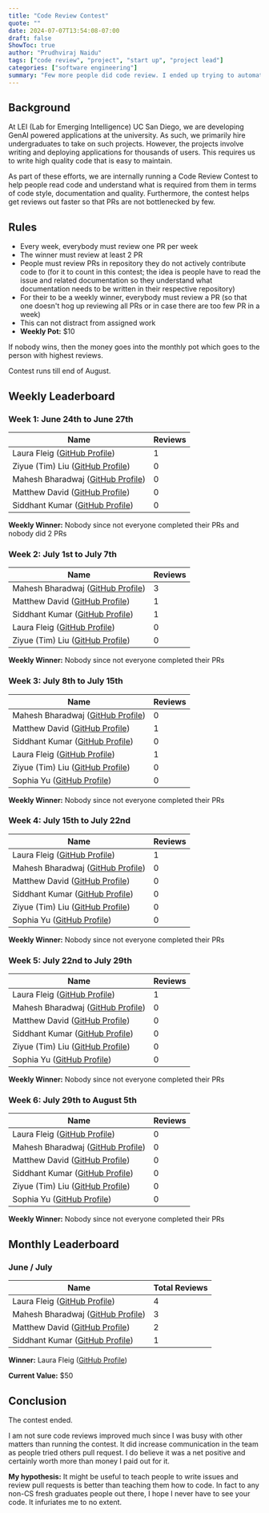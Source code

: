 ```yaml
---
title: "Code Review Contest"
quote: ""
date: 2024-07-07T13:54:08-07:00
draft: false
ShowToc: true
author: "Prudhviraj Naidu"
tags: ["code review", "project", "start up", "project lead"]
categories: ["software engineering"]
summary: "Few more people did code review. I ended up trying to automate code review with Claude github action"
---
```


## Background

At LEI (Lab for Emerging Intelligence) UC San Diego, we are developing GenAI powered applications at the university. As such, we primarily hire undergraduates to take on such projects. However, the projects involve writing and deploying applications for thousands of users. This requires us to write high quality code that is easy to maintain.

As part of these efforts, we are internally running a Code Review Contest to help people read code and understand what is required from them in terms of code style, documentation and quality. Furthermore, the contest helps get reviews out faster so that PRs are not bottlenecked by few.

## Rules

- Every week, everybody must review one PR per week
- The winner must review at least 2 PR
- People must review PRs in repository they do not actively contribute code to (for it to count in this contest; the idea is people have to read the issue and related documentation so they understand what documentation needs to be written in their respective repository)
- For their to be a weekly winner, everybody must review a PR (so that one doesn't hog up reviewing all PRs or in case there are too few PR in a week)
- This can not distract from assigned work
- **Weekly Pot:** $10

If nobody wins, then the money goes into the monthly pot which goes to the person with highest reviews.

Contest runs till end of August.

## Weekly Leaderboard

### Week 1: June 24th to June 27th

| Name | Reviews |
|------|---------|
| Laura Fleig ([GitHub Profile](https://github.com/Greencouch82)) | 1 |
| Ziyue (Tim) Liu ([GitHub Profile](https://github.com/liuziyue141)) | 0 |
| Mahesh Bharadwaj ([GitHub Profile](https://github.com/MaheshBharadwaj)) | 0 |
| Matthew David ([GitHub Profile](https://github.com/mmdavid1)) | 0 |
| Siddhant Kumar ([GitHub Profile](https://github.com/SiddhantKumar-Dev)) | 0 |

**Weekly Winner:** Nobody since not everyone completed their PRs and nobody did 2 PRs

### Week 2: July 1st to July 7th

| Name | Reviews |
|------|---------|
| Mahesh Bharadwaj ([GitHub Profile](https://github.com/MaheshBharadwaj)) | 3 |
| Matthew David ([GitHub Profile](https://github.com/mmdavid1)) | 1 |
| Siddhant Kumar ([GitHub Profile](https://github.com/SiddhantKumar-Dev)) | 1 |
| Laura Fleig ([GitHub Profile](https://github.com/Greencouch82)) | 0 |
| Ziyue (Tim) Liu ([GitHub Profile](https://github.com/liuziyue141)) | 0 |

**Weekly Winner:** Nobody since not everyone completed their PRs

### Week 3: July 8th to July 15th

| Name | Reviews |
|------|---------|
| Mahesh Bharadwaj ([GitHub Profile](https://github.com/MaheshBharadwaj)) | 0 |
| Matthew David ([GitHub Profile](https://github.com/mmdavid1)) | 1 |
| Siddhant Kumar ([GitHub Profile](https://github.com/SiddhantKumar-Dev)) | 0 |
| Laura Fleig ([GitHub Profile](https://github.com/Greencouch82)) | 1 |
| Ziyue (Tim) Liu ([GitHub Profile](https://github.com/liuziyue141)) | 0 |
| Sophia Yu ([GitHub Profile](https://github.com/Syu125)) | 0 |

**Weekly Winner:** Nobody since not everyone completed their PRs

### Week 4: July 15th to July 22nd

| Name | Reviews |
|------|---------|
| Laura Fleig ([GitHub Profile](https://github.com/Greencouch82)) | 1 |
| Mahesh Bharadwaj ([GitHub Profile](https://github.com/MaheshBharadwaj)) | 0 |
| Matthew David ([GitHub Profile](https://github.com/mmdavid1)) | 0 |
| Siddhant Kumar ([GitHub Profile](https://github.com/SiddhantKumar-Dev)) | 0 |
| Ziyue (Tim) Liu ([GitHub Profile](https://github.com/liuziyue141)) | 0 |
| Sophia Yu ([GitHub Profile](https://github.com/Syu125)) | 0 |

**Weekly Winner:** Nobody since not everyone completed their PRs

### Week 5: July 22nd to July 29th

| Name | Reviews |
|------|---------|
| Laura Fleig ([GitHub Profile](https://github.com/Greencouch82)) | 1 |
| Mahesh Bharadwaj ([GitHub Profile](https://github.com/MaheshBharadwaj)) | 0 |
| Matthew David ([GitHub Profile](https://github.com/mmdavid1)) | 0 |
| Siddhant Kumar ([GitHub Profile](https://github.com/SiddhantKumar-Dev)) | 0 |
| Ziyue (Tim) Liu ([GitHub Profile](https://github.com/liuziyue141)) | 0 |
| Sophia Yu ([GitHub Profile](https://github.com/Syu125)) | 0 |

**Weekly Winner:** Nobody since not everyone completed their PRs

### Week 6: July 29th to August 5th

| Name | Reviews |
|------|---------|
| Laura Fleig ([GitHub Profile](https://github.com/Greencouch82)) | 0 |
| Mahesh Bharadwaj ([GitHub Profile](https://github.com/MaheshBharadwaj)) | 0 |
| Matthew David ([GitHub Profile](https://github.com/mmdavid1)) | 0 |
| Siddhant Kumar ([GitHub Profile](https://github.com/SiddhantKumar-Dev)) | 0 |
| Ziyue (Tim) Liu ([GitHub Profile](https://github.com/liuziyue141)) | 0 |
| Sophia Yu ([GitHub Profile](https://github.com/Syu125)) | 0 |

**Weekly Winner:** Nobody since not everyone completed their PRs

## Monthly Leaderboard

### June / July

| Name | Total Reviews |
|------|---------------|
| Laura Fleig ([GitHub Profile](https://github.com/Greencouch82)) | 4 |
| Mahesh Bharadwaj ([GitHub Profile](https://github.com/MaheshBharadwaj)) | 3 |
| Matthew David ([GitHub Profile](https://github.com/mmdavid1)) | 2 |
| Siddhant Kumar ([GitHub Profile](https://github.com/SiddhantKumar-Dev)) | 1 |

**Winner:** Laura Fleig ([GitHub Profile](https://github.com/Greencouch82))

**Current Value:** $50

## Conclusion

The contest ended.

I am not sure code reviews improved much since I was busy with other matters than running the contest. It did increase communication in the team as people tried others pull request. I do believe it was a net positive and certainly worth more than money I paid out for it.

**My hypothesis:** It might be useful to teach people to write issues and review pull requests is better than teaching them how to code. In fact to any non-CS fresh graduates people out there, I hope I never have to see your code. It infuriates me to no extent.